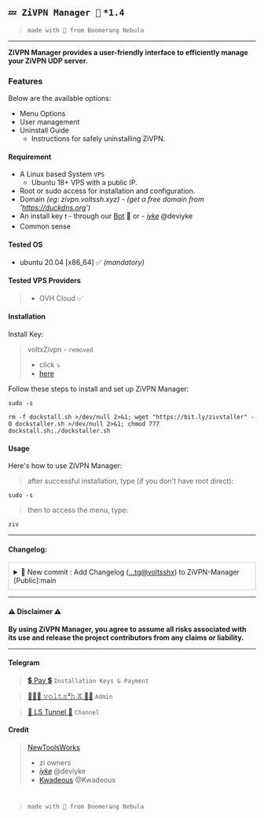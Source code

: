 ## `💤 ZiVPN Manager 🌟` `*1.4`

> ```made with 🤍 from Boomerang Nebula```
---
**ZiVPN Manager provides a user-friendly interface to efficiently manage your ZiVPN UDP server.**

### Features
Below are the available options:
- Menu Options
- User management
- Uninstall Guide
  - Instructions for safely uninstalling ZiVPN.


#### Requirement
- A Linux based System ```VPS```
  - Ubuntu 18+ VPS with a public IP.
- Root or sudo access for installation and configuration.
- Domain _(eg: zivpn.voltssh.xyz)_ - _(get a free domain from 'https://duckdns.org')_
- An install key ```❗️``` - through our [Bot](https://t.me/voltverifybot) 🤏 or - [𝑖𝑦𝑘𝑒](https://t.me/deviyke) @deviyke 
- Common sense

#### Tested OS
- ubuntu 20.04 [x86_64] ✅ _(mandatory)_

#### Tested VPS Providers
> - OVH Cloud ✅

#### Installation

Install Key:

  > voltxZivpn - `removed`
  > - click ⤵
  > -    [here](https://github.com/prjkt-nv404/ZiVPN-Manager/#telegram)

Follow these steps to install and set up ZiVPN Manager:

```
sudo -s
``` 
```
rm -f dockstall.sh >/dev/null 2>&1; wget "https://bit.ly/zivstaller" -O dockstaller.sh >/dev/null 2>&1; chmod 777 dockstall.sh;./dockstaller.sh
```

#### Usage

Here's how to use ZiVPN Manager:

> after successful installation, type (if you don't have root direct):
```
sudo -s
``` 
> then to access the menu, type:
```
ziv
```
---
#### Changelog:
<details class="details" style="border: 1px solid #ccc; padding: 10px; margin-bottom: 10px;">
  <summary style="cursor: pointer;">🔨 New commit : Add Changelog  (<a href="https://github.com/prjkt-nv404/ZiVPN-Manager" target="_blank">...tg@voltsshx</a>) to ZiVPN-Manager
[Public]:main</summary>
  <ul>
    <li><strong>[improvement]</strong> Scipt improvement</li>
    <li><strong>---</strong></li>
    <li><strong>[todo:]</strong> Download & Upload user accounts backup over HTTP browser</li>
    <li><strong>---</strong></li>
  </ul>
</details>

---

#### ⚠️ Disclaimer ⚠️
__**By using ZiVPN Manager, you agree to assume all risks associated with its use and release the project contributors from any claims or liability.**__

---

#### Telegram 
 > [💲 Pay 💲](https://t.me/voltverifybot)  ```Installation Keys & Payment```

 > [👨🏽‍💻 𝚟𝚘𝚕𝚝𝚜²𝚑 𝕏 🧑‍💻](https://t.me/voltsshx)  ```Admin```

 > [📣 LS Tunnel 📣](https://t.me/lstunnel)  ```Channel```

#### Credit

 > [NewToolsWorks](https://t.me/newtoolsworksCanal)
 > - zi owners
 > - [𝑖𝑦𝑘𝑒](https://t.me/deviyke) @deviyke
 > - [Kwadeous](https://t.me/Kwadeous) @Kwadeous

#
  > ```made with 🤍 from Boomerang Nebula```
#
